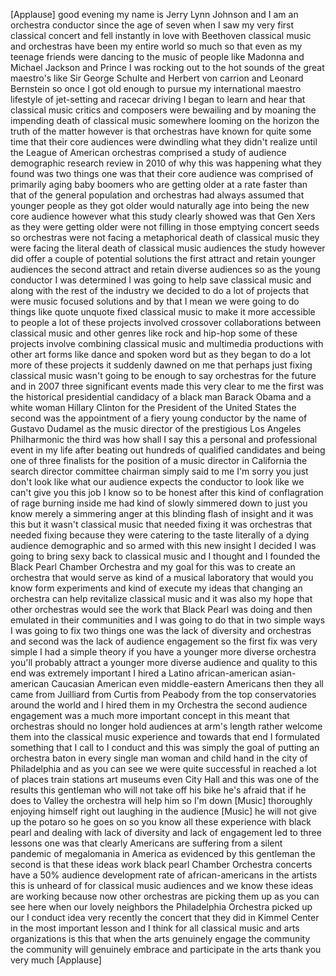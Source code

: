 
[Applause]
good evening my name is Jerry Lynn
Johnson and I am an orchestra conductor
since the age of seven when I saw my
very first classical concert and fell
instantly in love with Beethoven
classical music and orchestras have been
my entire world so much so that even as
my teenage friends were dancing to the
music of people like Madonna and Michael
Jackson and Prince I was rocking out to
the hot sounds of the great maestro&#39;s
like Sir George Schulte and Herbert von
carrion and Leonard Bernstein so once I
got old enough to pursue my
international maestro lifestyle of
jet-setting and racecar driving I began
to learn and hear that classical music
critics and composers were bewailing and
by moaning the impending death of
classical music somewhere looming on the
horizon the truth of the matter however
is that orchestras have known for quite
some time that their core audiences were
dwindling what they didn&#39;t realize until
the League of American orchestras
comprised a study of audience
demographic research review in 2010 of
why this was happening what they found
was two things one was that their core
audience was comprised of primarily
aging baby boomers who are getting older
at a rate faster than that of the
general population and orchestras had
always assumed that younger people as
they got older would naturally age into
being the new core audience however what
this study clearly showed was that Gen
Xers as they were getting older were not
filling in those emptying concert seeds
so orchestras were not facing a
metaphorical death of classical music
they were facing the literal death of
classical music audiences the study
however did offer a couple of potential
solutions the first attract and retain
younger audiences
the second attract and retain diverse
audiences so as the young conductor I
was determined I was going to help save
classical music and along with the rest
of the industry we decided to do a lot
of projects that were music focused
solutions and by that I mean we were
going to do things like quote unquote
fixed classical music to make it more
accessible to people a lot of these
projects involved crossover
collaborations between classical music
and other genres like rock and hip-hop
some of these projects involve combining
classical music and multimedia
productions with other art forms like
dance and spoken word but as they began
to do a lot more of these projects it
suddenly dawned on me that perhaps just
fixing classical music wasn&#39;t going to
be enough to say
orchestras for the future and in 2007
three significant events made this very
clear to me the first was the historical
presidential candidacy of a black man
Barack Obama and a white woman Hillary
Clinton for the President of the United
States the second was the appointment of
a fiery young conductor by the name of
Gustavo Dudamel as the music director of
the prestigious Los Angeles Philharmonic
the third was how shall I say this a
personal and professional event in my
life after beating out hundreds of
qualified candidates and being one of
three finalists for the position of a
music director in California the search
director committee chairman simply said
to me I&#39;m sorry you just don&#39;t look like
what our audience expects the conductor
to look like we can&#39;t give you this job
I know so to be honest after this kind
of conflagration of rage burning inside
me had kind of slowly simmered down to
just you know merely a simmering anger
at this blinding flash of insight and it
was this but it wasn&#39;t classical music
that needed fixing it was orchestras
that needed fixing because they were
catering to the taste literally of a
dying audience demographic and so armed
with this new insight I decided I was
going to bring sexy back to classical
music and I thought and I founded the
Black Pearl Chamber Orchestra and my
goal for this was to create an orchestra
that would serve as kind of a musical
laboratory that would you know form
experiments and kind of execute my ideas
that changing an orchestra can help
revitalize classical music and it was
also my hope that other orchestras would
see the work that Black Pearl was doing
and then emulated in their communities
and I was going to do that in two simple
ways I was going to fix two things one
was the lack of diversity and orchestras
and second was the lack of audience
engagement
so the first fix was very simple I had a
simple theory if you have a younger more
diverse orchestra you&#39;ll probably
attract a younger more diverse audience
and quality to this end was extremely
important I hired a Latino
african-american asian-american
Caucasian American even middle-eastern
Americans then they all came from
Juilliard from Curtis from Peabody from
the top conservatories around the world
and I hired them in my Orchestra the
second audience engagement was a much
more important concept in this meant
that orchestras should no longer hold
audiences at arm&#39;s length
rather welcome them into the classical
music experience and towards that end I
formulated something that I call to I
conduct and this was simply the goal of
putting an orchestra baton in every
single man woman and child hand in the
city of Philadelphia and as you can see
we were quite successful in reached a
lot of places train stations art museums
even City Hall and this was one of the
results this gentleman who will not take
off his bike
he&#39;s afraid that if he does to Valley
the orchestra will help him
so I&#39;m down
[Music]
thoroughly enjoying himself
right out laughing in the audience
[Music]
he will not give up the potaro so he
goes on so you know all these experience
with black pearl and dealing with lack
of diversity and lack of engagement led
to three lessons one was that clearly
Americans are suffering from a silent
pandemic of megalomania in America as
evidenced by this gentleman the second
is that these ideas work black pearl
Chamber Orchestra concerts have a 50%
audience development rate of
african-americans in the artists this is
unheard of for classical music audiences
and we know these ideas are working
because now other orchestras are picking
them up as you can see here when our
lovely neighbors the Philadelphia
Orchestra picked up our I conduct idea
very recently the concert that they did
in Kimmel Center in the most important
lesson and I think for all classical
music and arts organizations is this
that when the arts genuinely engage the
community the community will genuinely
embrace and participate in the arts
thank you very much
[Applause]

